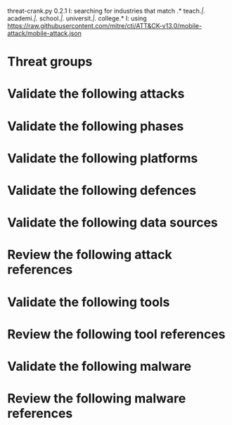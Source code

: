 threat-crank.py 0.2.1
I: searching for industries that match .* teach.*|.* academi.*|.* school.*|.* universit.*|.* college.*
I: using https://raw.githubusercontent.com/mitre/cti/ATT&CK-v13.0/mobile-attack/mobile-attack.json
# Threat groups


# Validate the following attacks


# Validate the following phases


# Validate the following platforms


# Validate the following defences


# Validate the following data sources


# Review the following attack references


# Validate the following tools


# Review the following tool references


# Validate the following malware


# Review the following malware references


